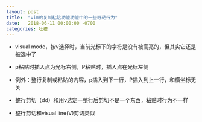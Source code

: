 ```yaml
---
layout: post
title:  "vim的复制粘贴功能功能中的一些奇葩行为"
date:   2018-06-11 00:00:00 -0700
categories: 吐槽
---
```

- visual mode，按v选择时，当前光标下的字符是没有被高亮的，但其实它还是被选中了

- p粘贴时插入点为光标右侧，P粘贴时，插入点在光标左侧

- 例外：整行复制或粘贴的内容，p插入到下一行，P插入到上一行，和横坐标无关

- 整行剪切（dd）和用v选定一整行后剪切不是一个东西，粘贴时行为不一样

- 整行剪切和visual line(V)剪切类似
